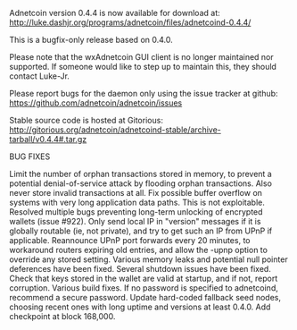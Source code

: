 Adnetcoin version 0.4.4 is now available for download at:
http://luke.dashjr.org/programs/adnetcoin/files/adnetcoind-0.4.4/

This is a bugfix-only release based on 0.4.0.

Please note that the wxAdnetcoin GUI client is no longer maintained nor supported. If someone would like to step up to maintain this, they should contact Luke-Jr.

Please report bugs for the daemon only using the issue tracker at github:
https://github.com/adnetcoin/adnetcoin/issues

Stable source code is hosted at Gitorious:
http://gitorious.org/adnetcoin/adnetcoind-stable/archive-tarball/v0.4.4#.tar.gz

BUG FIXES

Limit the number of orphan transactions stored in memory, to prevent a potential denial-of-service attack by flooding orphan transactions. Also never store invalid transactions at all.
Fix possible buffer overflow on systems with very long application data paths. This is not exploitable.
Resolved multiple bugs preventing long-term unlocking of encrypted wallets (issue #922).
Only send local IP in "version" messages if it is globally routable (ie, not private), and try to get such an IP from UPnP if applicable.
Reannounce UPnP port forwards every 20 minutes, to workaround routers expiring old entries, and allow the -upnp option to override any stored setting.
Various memory leaks and potential null pointer deferences have been
fixed.
Several shutdown issues have been fixed.
Check that keys stored in the wallet are valid at startup, and if not,
report corruption.
Various build fixes.
If no password is specified to adnetcoind, recommend a secure password.
Update hard-coded fallback seed nodes, choosing recent ones with long uptime and versions at least 0.4.0.
Add checkpoint at block 168,000.

